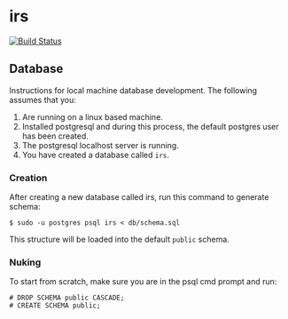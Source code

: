 # irs

[![Build Status](https://travis-ci.com/flamily/irs.svg?token=VUn8qmicz1VXeQANksbc&branch=master)](https://travis-ci.com/flamily/irs)


## Database

Instructions for local machine database development. The following assumes that you:

1. Are running on a linux based machine.
2. Installed postgresql and during this process, the default postgres user has been created.
3. The postgresql localhost server is running.
4. You have created a database called `irs`.

### Creation
After creating a new database called irs, run this command to generate schema:
```
$ sudo -u postgres psql irs < db/schema.sql
```
This structure will be loaded into the default `public` schema.

### Nuking
To start from scratch, make sure you are in the psql cmd prompt and run:
```
# DROP SCHEMA public CASCADE;
# CREATE SCHEMA public;
```

